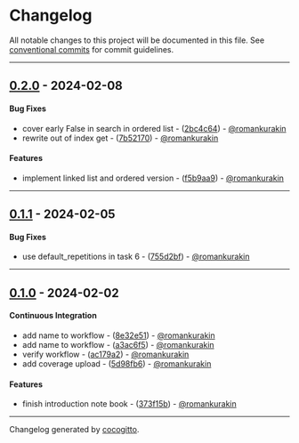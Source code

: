 # Changelog
All notable changes to this project will be documented in this file. See [conventional commits](https://www.conventionalcommits.org/) for commit guidelines.

- - -
## [0.2.0](https://github.com/romankurakin/data-structures-and-algorithms/compare/0.1.1..0.2.0) - 2024-02-08
#### Bug Fixes
- cover early False in search in ordered list - ([2bc4c64](https://github.com/romankurakin/data-structures-and-algorithms/commit/2bc4c640b7698e389ab9e2ac37ac6a801cbb4bca)) - [@romankurakin](https://github.com/romankurakin)
- rewrite out of index get - ([7b52170](https://github.com/romankurakin/data-structures-and-algorithms/commit/7b52170b83328e41bd5215ab02dacf65f2bb421a)) - [@romankurakin](https://github.com/romankurakin)
#### Features
- implement linked list and ordered version - ([f5b9aa9](https://github.com/romankurakin/data-structures-and-algorithms/commit/f5b9aa98027f5692c30f857b2d46be67d1b975d4)) - [@romankurakin](https://github.com/romankurakin)

- - -

## [0.1.1](https://github.com/romankurakin/data-structures-and-algorithms/compare/0.1.0..0.1.1) - 2024-02-05
#### Bug Fixes
- use default_repetitions in task 6 - ([755d2bf](https://github.com/romankurakin/data-structures-and-algorithms/commit/755d2bfb96040a843845016e2a66ff4706699418)) - [@romankurakin](https://github.com/romankurakin)

- - -

## [0.1.0](https://github.com/romankurakin/data-structures-and-algorithms/compare/733defce817340daec052668b6172ede23bcfad0..0.1.0) - 2024-02-02
#### Continuous Integration
- add name to workflow - ([8e32e51](https://github.com/romankurakin/data-structures-and-algorithms/commit/8e32e513c79b07233c92fdbcda6441f86c645eea)) - [@romankurakin](https://github.com/romankurakin)
- add name to workflow - ([a3ac6f5](https://github.com/romankurakin/data-structures-and-algorithms/commit/a3ac6f5389b8f1f30339c4a522cfca344bdf7fd9)) - [@romankurakin](https://github.com/romankurakin)
- verify workflow - ([ac179a2](https://github.com/romankurakin/data-structures-and-algorithms/commit/ac179a2757a310ac44e9005ecfd0233c1f7824d7)) - [@romankurakin](https://github.com/romankurakin)
- add coverage upload - ([5d98fb6](https://github.com/romankurakin/data-structures-and-algorithms/commit/5d98fb657bb70607eef717e53488a4dad246e9ec)) - [@romankurakin](https://github.com/romankurakin)
#### Features
- finish introduction note book - ([373f15b](https://github.com/romankurakin/data-structures-and-algorithms/commit/373f15bdf719e75e73237a4c2d3af5bc06c69fa7)) - [@romankurakin](https://github.com/romankurakin)

- - -

Changelog generated by [cocogitto](https://github.com/cocogitto/cocogitto).